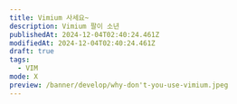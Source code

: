 ```yaml
---
title: Vimium 사세요~
description: Vimium 팔이 소년
publishedAt: 2024-12-04T02:40:24.461Z
modifiedAt: 2024-12-04T02:40:24.461Z
draft: true
tags:
  - VIM
mode: X
preview: /banner/develop/why-don't-you-use-vimium.jpeg
---
```

